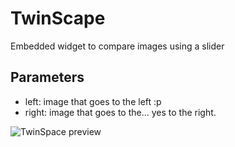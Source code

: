 # TwinScape

Embedded widget to compare images using a slider


## Parameters

- left: image that goes to the left :p
- right: image that goes to the... yes to the right.


![TwinSpace preview](./previews/preview-image.png) 

